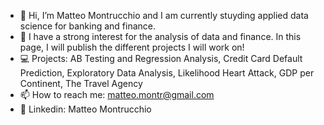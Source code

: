 - 👋 Hi, I’m Matteo Montrucchio and I am currently stuyding applied data science for banking and finance.
- 👀 I have a strong interest for the analysis of data and finance. In this page, I will publish the different projects I will work on!
- 💻 Projects: AB Testing and Regression Analysis, Credit Card Default Prediction, Exploratory Data Analysis, Likelihood Heart Attack, GDP per Continent, The Travel Agency
- 📫 How to reach me: matteo.montr@gmail.com
- 📱 Linkedin: Matteo Montrucchio
